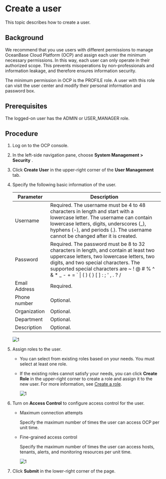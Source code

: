 Create a user
==================================

This topic describes how to create a user.

Background
-------------------------------

We recommend that you use users with different permissions to manage OceanBase Cloud Platform (OCP) and assign each user the minimum necessary permissions. In this way, each user can only operate in their authorized scope. This prevents misoperations by non-professionals and information leakage, and therefore ensures information security.

The minimum permission in OCP is the PROFILE role. A user with this role can visit the user center and modify their personal information and password box.

**Prerequisites**
--------------------------------------

The logged-on user has the ADMIN or USER_MANAGER role.

**Procedure**
----------------------------------

1. Log on to the OCP console.

2. In the left-side navigation pane, choose **System Management \> Security** .

3. Click **Create User** in the upper-right corner of the **User Management** tab.

4. Specify the following basic information of the user.

   |   Parameter   |  Description   |
   |---------------|--------------|
   | Username      | Required.  The username must be 4 to 48 characters in length and start with a lowercase letter. The username can contain lowercase letters, digits, underscores (_), hyphens (-), and periods (.).  The username cannot be changed after it is created.     |
   | Password      | Required.  The password must be 8 to 32 characters in length, and contain at least two uppercase letters, two lowercase letters, two digits, and two special characters. The supported special characters are \~ ! @ # % \^ \& \* _ - + = \` \| ( ) { } \[ \] : ; ' , . ? / |
   | Email Address | Required.   |
   | Phone number  | Optional.   |
   | Organization  | Optional.     |
   | Department    | Optional.    |
   | Description   | Optional.   |

   ![1](https://help-static-aliyun-doc.aliyuncs.com/assets/img/en-US/2072044461/p394561.png)

5. Assign roles to the user.

   * You can select from existing roles based on your needs. You must select at least one role.

   * If the existing roles cannot satisfy your needs, you can click **Create Role** in the upper-right corner to create a role and assign it to the new user. For more information, see [Create a role](../11.system-management-features/2.create-a-role.md).

      ![1](https://help-static-aliyun-doc.aliyuncs.com/assets/img/en-US/2072044461/p394562.png)

6. Turn on **Access Control** to configure access control for the user.

   * Maximum connection attempts

     Specify the maximum number of times the user can access OCP per unit time.

   * Fine-grained access control

     Specify the maximum number of times the user can access hosts, tenants, alerts, and monitoring resources per unit time.

     ![1](https://help-static-aliyun-doc.aliyuncs.com/assets/img/en-US/3072044461/p394563.png)

7. Click **Submit** in the lower-right corner of the page.
